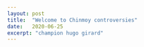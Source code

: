 ```yaml
---
layout: post
title:  "Welcome to Chinmoy controversies"
date:   2020-06-25
excerpt: "champion hugo girard"
---
```

